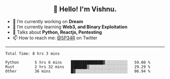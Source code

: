 <h2 align="center">👋 Hello! I'm Vishnu.</h2>


- 🔭 I’m currently working on **Dream**
- 🌱 I’m currently learning **Web3, and Binary Exploitation**
- 💬 Talks about **Python, Reactjs, Pentesting**
- 📫 How to reach me: [@5P34R](https://twitter.com/Vishnu27302693) on Twitter

---
<!--START_SECTION:waka-->

```text
Total Time: 8 hrs 3 mins

Python       5 hrs 6 mins    ██████████████▓░░░░░░░░░░   59.00 %
Rust         2 hrs 32 mins   ███████▒░░░░░░░░░░░░░░░░░   29.29 %
Other        36 mins         █▓░░░░░░░░░░░░░░░░░░░░░░░   06.94 %
```

<!--END_SECTION:waka-->
